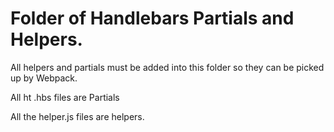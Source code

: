 # Folder of Handlebars Partials and Helpers.

All helpers and partials must be added into this folder so they can be picked up by Webpack.

All ht .hbs files are Partials 

All the helper.js files are helpers.